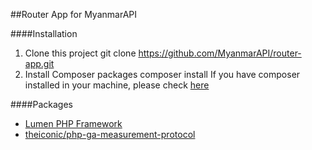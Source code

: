 ##Router App for MyanmarAPI

####Installation
1. Clone this project
		git clone https://github.com/MyanmarAPI/router-app.git
2. Install Composer packages
		composer install
If you have composer installed in your machine, please check [here](https://getcomposer.org/doc/00-intro.md#installation-linux-unix-osx)

####Packages 
* [Lumen PHP Framework](http://lumen.laravel.com)
* [theiconic/php-ga-measurement-protocol](https://github.com/theiconic/php-ga-measurement-protocol)